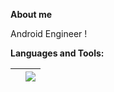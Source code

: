 

**About me**


Android Engineer !


**Languages and Tools:**    





|  | <a href="https://github.com/anuraghazra/github-readme-stats"><img align="center" src="https://github-readme-stats.vercel.app/api/top-langs/?username=zguop&layout=compact&theme=buefy&hide_border=true&title_color=8E354A&text_color=616138&icon_color=8E354A" /></a> |
| ----------------- |  ----------------- |
